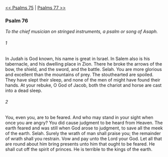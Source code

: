 [<< Psalms 75](Psalms%2075)  |  [Psalms 77 >>](Psalms%2077)

### Psalm 76

*To the chief musician on stringed instruments, a psalm or song of Asaph.*

###### 1
In Judah is God known, his name is great in Israel. In Salem also is his tabernacle, and his dwelling place in Zion. There he broke the arrows of the bow, the shield, and the sword, and the battle. Selah. You are more glorious and excellent than the mountains of prey. The stouthearted are spoiled. They have slept their sleep, and none of the men of might have found their hands. At your rebuke, O God of Jacob, both the chariot and horse are cast into a dead sleep.

###### 2
You, even you, are to be feared. And who may stand in your sight when once you are angry? You did cause judgment to be heard from Heaven. The earth feared and was still when God arose to judgment, to save all the meek of the earth. Selah. Surely the wrath of man shall praise you; the remainder of wrath shall you restrain. Vow and pay unto the Lord your God. Let all that are round about him bring presents unto him that ought to be feared. He shall cut off the spirit of princes. He is terrible to the kings of the earth.